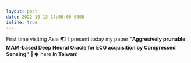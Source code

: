 ```yaml
---
layout: post
date: 2022-10-13 14:00:00-0400
inline: true
---
```


First time visiting Asia 🌏! I present today my paper **"Aggresively prunable MAM-based Deep Neural Oracle for ECG acquisition by Compressed Sensing"** 📝🫀 here **in Taiwan**! 